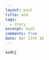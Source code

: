 ```yaml
---
layout: post
title: asd
tags:
  - story
excerpt: huih
comments: true
date: Apr 13th 18
---
```

```
asdnj
```
